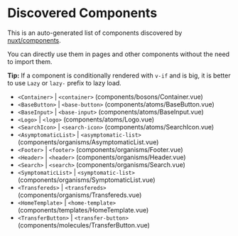 # Discovered Components

This is an auto-generated list of components discovered by [nuxt/components](https://github.com/nuxt/components).

You can directly use them in pages and other components without the need to import them.

**Tip:** If a component is conditionally rendered with `v-if` and is big, it is better to use `Lazy` or `lazy-` prefix to lazy load.

- `<Container>` | `<container>` (components/bosons/Container.vue)
- `<BaseButton>` | `<base-button>` (components/atoms/BaseButton.vue)
- `<BaseInput>` | `<base-input>` (components/atoms/BaseInput.vue)
- `<Logo>` | `<logo>` (components/atoms/Logo.vue)
- `<SearchIcon>` | `<search-icon>` (components/atoms/SearchIcon.vue)
- `<AsymptomaticList>` | `<asymptomatic-list>` (components/organisms/AsymptomaticList.vue)
- `<Footer>` | `<footer>` (components/organisms/Footer.vue)
- `<Header>` | `<header>` (components/organisms/Header.vue)
- `<Search>` | `<search>` (components/organisms/Search.vue)
- `<SymptomaticList>` | `<symptomatic-list>` (components/organisms/SymptomaticList.vue)
- `<Transfereds>` | `<transfereds>` (components/organisms/Transfereds.vue)
- `<HomeTemplate>` | `<home-template>` (components/templates/HomeTemplate.vue)
- `<TransferButton>` | `<transfer-button>` (components/molecules/TransferButton.vue)
